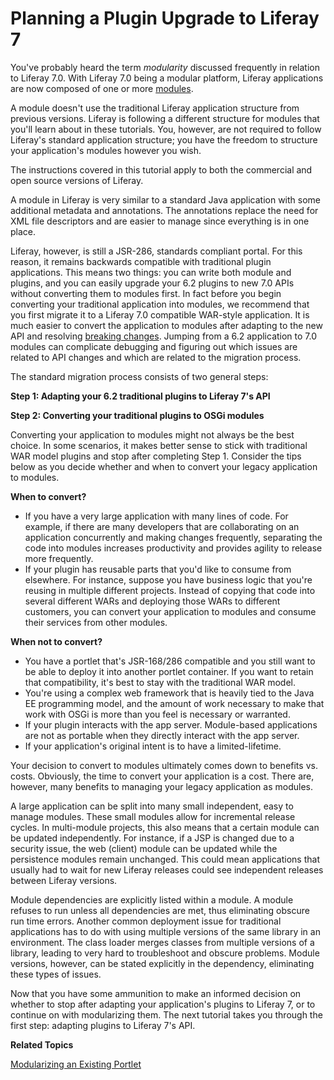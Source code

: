 # Planning a Plugin Upgrade to Liferay 7 [](id=migrating-existing-code-to-liferay-7)

You've probably heard the term *modularity* discussed frequently in relation to
Liferay 7.0. With Liferay 7.0 being a modular platform, Liferay applications are
now composed of one or more
[modules](https://dev.liferay.com/participate/liferaypedia/-/wiki/Main/Module).

A module doesn't use the traditional Liferay application structure from previous
versions. Liferay is following a different structure for modules that you'll
learn about in these tutorials. You, however, are not required to follow
Liferay's standard application structure; you have the freedom to structure your
application's modules however you wish.

The instructions covered in this tutorial apply to both the commercial and open 
source versions of Liferay.

A module in Liferay is very similar to a standard Java application with some
additional metadata and annotations. The annotations replace the need for XML
file descriptors and are easier to manage since everything is in one place.

Liferay, however, is still a JSR-286, standards compliant portal. For this
reason, it remains backwards compatible with traditional plugin applications.
This means two things: you can write both module and plugins, and you can easily
upgrade your 6.2 plugins to new 7.0 APIs without converting them to modules
first. In fact before you begin converting your traditional application into
modules, we recommend that you first migrate it to a Liferay 7.0 compatible
WAR-style application. It is much easier to convert the application to modules
after adapting to the new API and resolving [breaking changes](https://dev.liferay.com/develop/reference/-/knowledge_base/7-0/breaking-changes).
Jumping from a 6.2 application to 7.0 modules can complicate debugging
and figuring out which issues are related to API changes and which are related
to the migration process.

The standard migration process consists of two general steps: 

**Step 1:  Adapting your 6.2 traditional plugins to Liferay 7's API** <!--(/develop/tutorials/-/knowledge_base/7-0/adapting-to-liferay-7s-api)-->

**Step 2:  Converting your traditional plugins to OSGi modules** <!--(/develop/tutorials/-/knowledge_base/7-0/modularizing-an-existing-portlet)-->

Converting your application to modules might not always be the best choice. In
some scenarios, it makes better sense to stick with traditional WAR model
plugins and stop after completing Step 1. Consider the tips below as you decide
whether and when to convert your legacy application to modules.

**When to convert?**

-   If you have a very large application with many lines of code. For example, if
    there are many developers that are collaborating on an application
    concurrently and making changes frequently, separating the code into modules
    increases productivity and provides agility to release more frequently.
-   If your plugin has reusable parts that you'd like to consume from elsewhere.
    For instance, suppose you have business logic that you're reusing in
    multiple different projects. Instead of copying that code into several
    different WARs and deploying those WARs to different customers, you can
    convert your application to modules and consume their services from other
    modules.

**When not to convert?**

-   You have a portlet that's JSR-168/286 compatible and you still want to be
    able to deploy it into another portlet container. If you want to retain that
    compatibility, it's best to stay with the traditional WAR model.
-   You're using a complex web framework that is heavily tied to the Java
    EE programming model, and the amount of work necessary to make that work
    with OSGi is more than you feel is necessary or warranted.
-   If your plugin interacts with the app server. Module-based applications are
    not as portable when they directly interact with the app server.
-   If your application's original intent is to have a limited-lifetime.

Your decision to convert to modules ultimately comes down to benefits vs. costs.
Obviously, the time to convert your application is a cost. There are, however,
many benefits to managing your legacy application as modules.

A large application can be split into many small independent, easy to manage
modules. These small modules allow for incremental release cycles. In
multi-module projects, this also means that a certain module can be updated
independently. For instance, if a JSP is changed due to a security issue, the
web (client) module can be updated while the persistence modules remain
unchanged. This could mean applications that usually had to wait for new Liferay
releases could see independent releases between Liferay versions.

Module dependencies are explicitly listed within a module. A module refuses to
run unless all dependencies are met, thus eliminating obscure run time errors.
Another common deployment issue for traditional applications has to do with
using multiple versions of the same library in an environment. The class loader
merges classes from multiple versions of a library, leading to very hard to
troubleshoot and obscure problems. Module versions, however, can be stated
explicitly in the dependency, eliminating these types of issues.

Now that you have some ammunition to make an informed decision on whether to
stop after adapting your application's plugins to Liferay 7, or to continue on
with modularizing them. The next tutorial takes you through the first step:
adapting plugins to Liferay 7's API.

**Related Topics**

<!--[Adapting to Liferay 7's API](/develop/tutorials/-/knowledge_base/7-0/adapting-to-liferay-7s-api)-->

[Modularizing an Existing Portlet](/develop/tutorials/-/knowledge_base/7-0/modularizing-an-existing-portlet)
